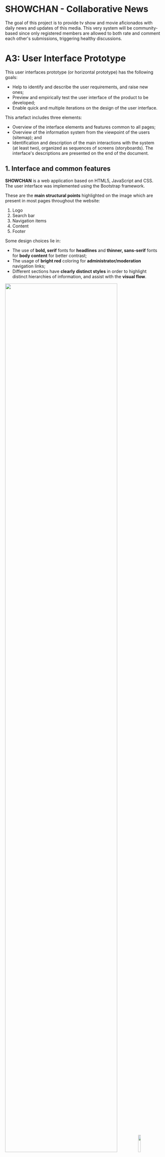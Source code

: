 # SHOWCHAN - Collaborative News
The goal of this project is to provide tv show and movie aficionados with daily news and updates of this media. This very system will be community-based since only registered members are allowed to both rate and comment each other's submissions, triggering healthy discussions.

# A3: User Interface Prototype

This user interfaces prototype (or horizontal prototype) has the following goals:

* Help to identify and describe the user requirements, and raise new ones;
* Preview and empirically test the user interface of the product to be developed;
* Enable quick and multiple iterations on the design of the user interface.

This artefact includes three elements:

* Overview of the interface elements and features common to all pages;
* Overview of the information system from the viewpoint of the users (sitemap); and
* Identification and description of the main interactions with the system (at least two), organized as sequences of screens (storyboards).
The interface's descriptions are presented on the end of the document.

## 1. Interface and common features

**SHOWCHAN** is a web application based on HTML5, JavaScript and CSS. The user interface was implemented using the Bootstrap framework.

These are the **main structural points** highlighted on the image which are present in most pages throughout the website:
1. Logo
2. Search bar
3. Navigation items
4. Content
5. Footer

Some design choices lie in:
* The use of **bold, serif** fonts for **headlines** and **thinner, sans-serif** fonts for **body content** for better contrast;
* The usage of **bright red** coloring for **administrator/moderation** navigation links;
* Different sections have **clearly distinct styles** in order to highlight distinct hierarchies of information, and assist with the **visual flow**.

<p float="left">
  <img src="screenshots/desktop/common-features.png" width="85%" />
  <img src="screenshots/mobile/common-features.png" width="12%" /> 
</p>

Figure 1: Interface's guidelines.

## 2. Sitemap
 
A **sitemap** is a visual representation of the **relationship between the different pages** of a website that shows how all the information fits together.

The sitemap gives the project team an idea of how the website is going to be build by helping to **clarify the information hierarchy**. In this diagram, page stacks are represented as **double outline rectangles**.

<p align="center"><img src="screenshots/desktop/sitemap.png"></p>

Figure 2: Sitemap.
 
## 3. Storyboards
Storyboards are presented to represent some of the main interactions with the system using a sequence of interfaces and explaining how navigation is done between them.

<p align="center"><img src="screenshots/desktop/story-board-1.png">Figure 3: Wireflow centered on the user's options.</p>
<p align="center"><img src="screenshots/desktop/story-board-2.png">Figure 4: Wireflow centered on the reader's options.</p>
<p align="center"><img src="screenshots/desktop/story-board-3.png">Figure 5: Wireflow for the sign-in and sign-up interaction.</p>

## 4. Interfaces
 
> Screenshots, structured in subsections, including a reference, a description and a URL to the working version.
 
### UI01: Homepage (Authenticated User)
The landing page of the website, which is virtually identical to the **guest** homepage, with the only exception the navigation items, which **link to the authenticated user's profile** and **settings**.  
**[Navigate to webpage](https://zepedrob16.github.io/lbaw1742/artefacts/artefact-3/homepage.html)**.  

<p float="left">
  <img src="screenshots/desktop/homepage.png" width="80%" />
  <img src="screenshots/mobile/homepage.png" width="12%" /> 
</p>

Figure 6: Homepage (Authenticated User).

### UI02:Homepage(Guest)
Identical to the previous page besides the header which includes both **sign up** and **sign in** options.  
**[Navigate to webpage](https://zepedrob16.github.io/lbaw1742/artefacts/artefact-3/homepage-guest.html)**.
<p align="center"><img src="screenshots/desktop/homepage-guest.png" width="100%"></p>

Figure 7: Homepage (Guest).

### UI03: Sign in
The sign in page requires both a **username** and **password**. It also provides the option to **remember the credentials** for future logins as well as a **retrieve password** option in case a user has forgotten its password.  
**[Navigate to webpage](https://zepedrob16.github.io/lbaw1742/artefacts/artefact-3/signin.html)**.

<p float="left">
  <img src="screenshots/desktop/signin.png" width="80%" />
  <img src="screenshots/mobile/signin.png" width="18%" /> 
</p>

Figure 8: Sign in.

### UI04: Sign up
The sign up page requires a valid **username**, **email**, **password** and **password confirmation**.  
**[Navigate to webpage](https://zepedrob16.github.io/lbaw1742/artefacts/artefact-3/signup.html)**.

<p float="left">
  <img src="screenshots/desktop/signup.png" width="80%" />
  <img src="screenshots/mobile/signup.png" width="16%" /> 
</p>

Figure 9: Sign up.

### UI05: Post (Text)
The Post (Text) page refers to a specific text-based post written by a user.  
**[Navigate to webpage](https://zepedrob16.github.io/lbaw1742/artefacts/artefact-3/post.html)**.

<p float="left">
  <img src="screenshots/desktop/post.png" width="80%" />
  <img src="screenshots/mobile/post.png" width="10%" /> 
</p>

Figure 10: Post (Text)

### UI06: Post (Image)
The Post (Image) page refers to a specific image-based post written by a user.  
**[Navigate to webpage](https://zepedrob16.github.io/lbaw1742/artefacts/artefact-3/post-image.html)**.

<p float="left">
  <img src="screenshots/desktop/post-image.png" width="80%" />
  <img src="screenshots/mobile/post-image.png" width="14%" /> 
</p>

Figure 11: Post (Image)

### UI07: Post (Link)
The Post (Link) page refers to a specific link-based post written by a user.  
**[Navigate to webpage](https://zepedrob16.github.io/lbaw1742/artefacts/artefact-3/post-link.html)**.

<p float="left">
  <img src="screenshots/desktop/post-link.png" width="80%" />
  <img src="screenshots/mobile/post-link.png" width="13%" /> 
</p>

Figure 12: Post (Link)

### UI08: Post (Moderator)
The Post (Moderator) page refers to a specific post written by a user as seen by a Moderator.  
**[Navigate to webpage](https://zepedrob16.github.io/lbaw1742/artefacts/artefact-3/post-moderator.html)**.

<p float="left">
  <img src="screenshots/desktop/post-moderator.png" width="80%" />
  <img src="screenshots/mobile/post-moderator.png" width="10%" /> 
</p>

Figure 13: Post (Moderator)

### UI09: Post Add/Edit
The Post Add/Edit Page refers to the page which is used to create a post or edit information in a previously created one.  
**[Navigate to webpage](https://zepedrob16.github.io/lbaw1742/artefacts/artefact-3/sub-params.html)**.

<p float="left">
  <img src="screenshots/desktop/post-params.png" width="80%" />
  <img src="screenshots/mobile/sub-param.png" width="13%" /> 
</p>

Figure 14: Post Add/Edit

### UI10: Personal Profile
The Personal Profile page displays the user's information.  
**[Navigate to webpage](https://zepedrob16.github.io/lbaw1742/artefacts/artefact-3/profile.html)**.

<p float="left">
  <img src="screenshots/desktop/profile.png" width="80%" />
  <img src="screenshots/mobile/profile.png" width="11%" /> 
</p>

Figure 15: Personal Profile

### UI11: Public Profile
The Public Profile page displays a user's information as seen by a different user.  
**[Navigate to webpage](https://zepedrob16.github.io/lbaw1742/artefacts/artefact-3/public_profile.html)**.

<p float="left">
  <img src="screenshots/desktop/public-profile.png" width="100%" />
</p>

Figure 16: Public Profile

### UI12: Inbox
The Inbox page refers to the inbox of the current user, containing all messages exchanged with other users.  
**[Navigate to webpage](https://zepedrob16.github.io/lbaw1742/artefacts/artefact-3/inbox.html)**.

<p float="left">
  <img src="screenshots/desktop/inbox.png" width="80%" />
  <img src="screenshots/mobile/inbox.png" width="18%" /> 
</p>

Figure 17: Inbox

### UI13: Open Message Inbox
The Open Message Inbox page displays the current user's exchanged messages with a specific user.  
**[Navigate to webpage](https://zepedrob16.github.io/lbaw1742/artefacts/artefact-3/open_inbox.html)**.

<p float="left">
  <img src="screenshots/desktop/inbox-open.png" width="80%" />
  <img src="screenshots/mobile/open-inbox.png" width="12%" /> 
</p>

Figure 18: Open Message Inbox

### UI14: Administrator Panel - Users
The Administrator Panel page displays the Administrator's page where they can control all users and information regarding the website.  
**[Navigate to webpage](https://zepedrob16.github.io/lbaw1742/artefacts/artefact-3/admin.html)**.

<p float="left">
  <img src="screenshots/desktop/admin.png" width="80%" />
  <img src="screenshots/mobile/admin.png" width="18%" /> 
</p>

Figure 19: Administrator Panel - Users Tab

### UI15: Administrator Panel - Statistics
The Administrator Panel page displays the Administrator's page where they can control all users and information regarding the website.  
**[Navigate to webpage](https://zepedrob16.github.io/lbaw1742/artefacts/artefact-3/admin_stats.html)**.

<p float="left">
  <img src="screenshots/desktop/admin-stats.png" width="80%" />
  <img src="screenshots/mobile/admin-stats.png" width="18%" /> 
</p>

Figure 20: Administrator Panel - Statistics Tab

### UI16: Administrator Panel - Mods
The Administrator Panel page displays the Administrator's page where they can control all users and information regarding the website.  
**[Navigate to webpage](https://zepedrob16.github.io/lbaw1742/artefacts/artefact-3/admin_mod.html)**.

<p float="left">
  <img src="screenshots/desktop/admin-mods.png" width="80%" />
  <img src="screenshots/mobile/admin-mods.png" width="18%" /> 
</p>

Figure 21: Administrator Panel - Mods Tab

### UI17: Administrator Panel - Reports
The Administrator Panel page displays the Administrator's page where they can control all users and information regarding the website.  
**[Navigate to webpage](https://zepedrob16.github.io/lbaw1742/artefacts/artefact-3/admin_reports.html)**.

<p float="left">
  <img src="screenshots/desktop/admin-reports.png" width="80%" />
  <img src="screenshots/mobile/admin-reports.png" width="18%" /> 
</p>

Figure 22: Administrator Panel - Reports Tab

### UI18: Settings
The Settings page is a page where a user can change settings regarding their profile.  
**[Navigate to webpage](https://zepedrob16.github.io/lbaw1742/artefacts/artefact-3/settings.html)**.

<p float="left">
  <img src="screenshots/desktop/settings.png" width="80%" />
  <img src="screenshots/mobile/settings.png" width="18%" /> 
</p>

Figure 23: Settings

### UI19: About
The About page displays information regarding the creators of the website.  
**[Navigate to webpage](https://zepedrob16.github.io/lbaw1742/artefacts/artefact-3/about.html)**.

<p float="left">
  <img src="screenshots/desktop/about.png" width="80%" />
  <img src="screenshots/mobile/about.png" width="10%" /> 
</p>

Figure 24: About

### UI20: Error 404
The Error 404 when the page is not found.
**[Navigate to webpage](https://zepedrob16.github.io/lbaw1742/artefacts/artefact-3/error.html)**.

<p float="left">
  <img src="screenshots/desktop/error404.png" width="80%" />
  <img src="screenshots/mobile/error404.png" width="10%" /> 
</p>

Figure 25: Error 404

***
 
## Revision history
 
* Added mobile representation of interface and common features.
* Slight text organization on interface and common features.
* Changed title's font-tstyle.
* Reimagined sitemap with better organized areas, slight fixes and less clutter.
* Added mockups for the administration area's tabs - moderators, statistics and reports.
* Added the current webpage's title on each page's header for better navigation.

 
***
 
GROUP1742, 04/03/2018
 
> Bernardo José Coelho Leite, up201404464@fe.up.pt  
> José Pedro da Silva e Sousa Borges, up201503603@fe.up.pt  
> Miguel Mano Fernandes, up201503538@fe.up.pt  
> Ventura de Sousa Pereira, up201404690@fe.up.pt  
